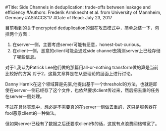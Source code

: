 #Title: Side Channels in deduplication: trade-offs between leakage and efficiency
#Authors: Frederik Armknecht et al. from University of Mannheim, Germany
#ASIACCS'17
#Date of Read: July 23, 2017

目前看到的关于encrypted deduplication的潜在攻击模式中，简单总结一下，包括两个方面：
1. 在server一侧，主要考虑server可能有恶意，honest-but-curious。
2. 在client一侧，恶意的client可能会通过side channel去猜测server上已经存储了哪些信息。

对于1,我认为Patrick Lee他们做的那篇用all-or-nothing transform做的算是当前比较好的方案
对于2，这篇文章算是在从更理论的层面上进行讨论。　

Danny Harnik在这个领域算是先驱,他提出基于一个threshold的方法，也就是即使在server一侧已经存了这个文件，也依然要求client传过来，然后把去重的任务在server一侧处理。

不过在具体实现中，想必是不需要真的在server一侧做去重的，这只是服务器在fool恶意client的一种做法。　

但如果server已经有了数据之后还要求client传的话，这就有点浪费网络带宽了。